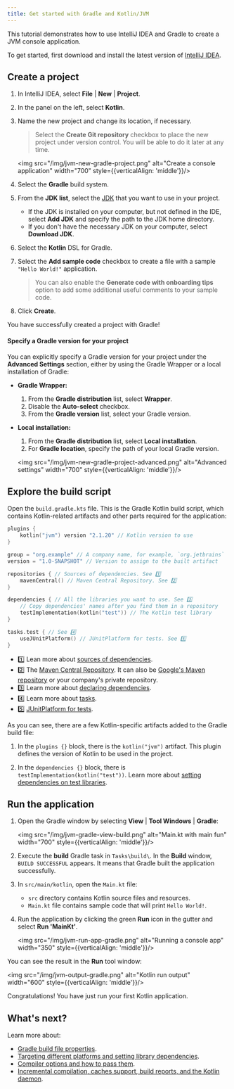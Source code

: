 ```yaml
---
title: Get started with Gradle and Kotlin/JVM
---
```



This tutorial demonstrates how to use IntelliJ IDEA and Gradle to create a JVM console application.

To get started, first download and install the latest version of [IntelliJ IDEA](https://www.jetbrains.com/idea/download/index.html).

## Create a project

1. In IntelliJ IDEA, select **File** | **New** | **Project**.
2. In the panel on the left, select **Kotlin**.
3. Name the new project and change its location, if necessary.

   > Select the **Create Git repository** checkbox to place the new project under version control. You will be able to do
   > it later at any time.
   >
   

   <img src="/img/jvm-new-gradle-project.png" alt="Create a console application" width="700" style={{verticalAlign: 'middle'}}/>

4. Select the **Gradle** build system.
5. From the **JDK list**, select the [JDK](https://www.oracle.com/java/technologies/downloads/) that you want to use in
   your project.
    * If the JDK is installed on your computer, but not defined in the IDE, select **Add JDK** and specify the path to the
      JDK home directory.
    * If you don't have the necessary JDK on your computer, select **Download JDK**.

6. Select the **Kotlin** DSL for Gradle.
7. Select the **Add sample code** checkbox to create a file with a sample `"Hello World!"` application.

   > You can also enable the **Generate code with onboarding tips** option to add some additional useful comments to your
   > sample code.
   >
   

8. Click **Create**.

You have successfully created a project with Gradle!

#### Specify a Gradle version for your project 

You can explicitly specify a Gradle version for your project under the **Advanced Settings** section, 
either by using the Gradle Wrapper or a local installation of Gradle:

* **Gradle Wrapper:**
   1. From the **Gradle distribution** list, select **Wrapper**.
   2. Disable the **Auto-select** checkbox.
   3. From the **Gradle version** list, select your Gradle version.
* **Local installation:**
   1. From the **Gradle distribution** list, select **Local installation**. 
   2. For **Gradle location**, specify the path of your local Gradle version.

   <img src="/img/jvm-new-gradle-project-advanced.png" alt="Advanced settings" width="700" style={{verticalAlign: 'middle'}}/>

## Explore the build script

Open the `build.gradle.kts` file. This is the Gradle Kotlin build script, which contains Kotlin-related artifacts and other parts required for the application:

```kotlin
plugins {
    kotlin("jvm") version "2.1.20" // Kotlin version to use
}

group = "org.example" // A company name, for example, `org.jetbrains`
version = "1.0-SNAPSHOT" // Version to assign to the built artifact

repositories { // Sources of dependencies. See 1️⃣
    mavenCentral() // Maven Central Repository. See 2️⃣
}

dependencies { // All the libraries you want to use. See 3️⃣
    // Copy dependencies' names after you find them in a repository
    testImplementation(kotlin("test")) // The Kotlin test library
}

tasks.test { // See 4️⃣
    useJUnitPlatform() // JUnitPlatform for tests. See 5️⃣
}
```

* 1️⃣ Lean more about [sources of dependencies](https://docs.gradle.org/current/userguide/declaring_repositories.html).
* 2️⃣ The [Maven Central Repository](https://central.sonatype.com/). It can also be [Google's Maven repository](https://maven.google.com/) or your company's private repository.
* 3️⃣ Learn more about [declaring dependencies](https://docs.gradle.org/current/userguide/declaring_dependencies.html). 
* 4️⃣ Learn more about [tasks](https://docs.gradle.org/current/dsl/org.gradle.api.Task.html).
* 5️⃣ [JUnitPlatform for tests](https://docs.gradle.org/current/javadoc/org/gradle/api/tasks/testing/Test.html#useJUnitPlatform).

As you can see, there are a few Kotlin-specific artifacts added to the Gradle build file:

1. In the `plugins {}` block, there is the `kotlin("jvm")` artifact. This plugin defines the version of Kotlin to be used in the project.

2. In the `dependencies {}` block, there is `testImplementation(kotlin("test"))`. 
   Learn more about [setting dependencies on test libraries](gradle-configure-project.md#set-dependencies-on-test-libraries).

## Run the application

1. Open the Gradle window by selecting **View** | **Tool Windows** | **Gradle**:

   <img src="/img/jvm-gradle-view-build.png" alt="Main.kt with main fun" width="700" style={{verticalAlign: 'middle'}}/>

2. Execute the **build** Gradle task in `Tasks\build\`. In the **Build** window, `BUILD SUCCESSFUL` appears.
   It means that Gradle built the application successfully.

3. In `src/main/kotlin`, open the `Main.kt` file:
   * `src` directory contains Kotlin source files and resources. 
   * `Main.kt` file contains sample code that will print `Hello World!`.

4. Run the application by clicking the green **Run** icon in the gutter and select **Run 'MainKt'**.

   <img src="/img/jvm-run-app-gradle.png" alt="Running a console app" width="350" style={{verticalAlign: 'middle'}}/>

You can see the result in the **Run** tool window:

<img src="/img/jvm-output-gradle.png" alt="Kotlin run output" width="600" style={{verticalAlign: 'middle'}}/>

Congratulations! You have just run your first Kotlin application.

## What's next?

Learn more about:
* [Gradle build file properties](https://docs.gradle.org/current/dsl/org.gradle.api.Project.html#N14E9A).
* [Targeting different platforms and setting library dependencies](gradle-configure-project.md).
* [Compiler options and how to pass them](gradle-compiler-options.md).
* [Incremental compilation, caches support, build reports, and the Kotlin daemon](gradle-compilation-and-caches.md).
